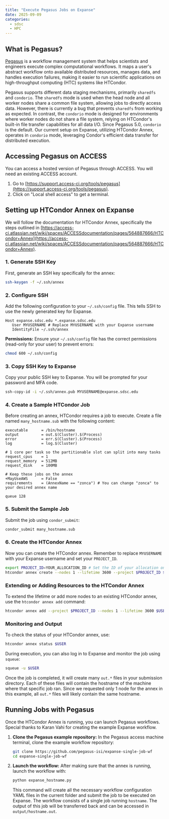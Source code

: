 ```yaml
---
title: "Execute Pegasus Jobs on Expanse"
date: 2025-09-09
categories:
  - sdsc
  - HPC
---
```


## What is Pegasus?

[Pegasus](https://pegasus.isi.edu/) is a workflow management system that helps scientists and engineers execute complex computational workflows. It maps a user's abstract workflow onto available distributed resources, manages data, and handles execution failures, making it easier to run scientific applications on high-throughput computing (HTC) systems like HTCondor.

Pegasus supports different data staging mechanisms, primarily `sharedfs` and `condorio`. The `sharedfs` mode is used when the head node and all worker nodes share a common file system, allowing jobs to directly access data. However, there is currently a bug that prevents `sharedfs` from working as expected. In contrast, the `condorio` mode is designed for environments where worker nodes do not share a file system, relying on HTCondor's built-in file transfer capabilities for all data I/O. Since Pegasus 5.0, `condorio` is the default. Our current setup on Expanse, utilizing HTCondor Annex, operates in `condorio` mode, leveraging Condor's efficient data transfer for distributed execution.

## Accessing Pegasus on ACCESS

You can access a hosted version of Pegasus through ACCESS. You will need an existing ACCESS account.

1.  Go to [https://support.access-ci.org/tools/pegasus](https://support.access-ci.org/tools/pegasus).
2.  Click on "Local shell access" to get a terminal.

## Setting up HTCondor Annex on Expanse

We will follow the documentation for HTCondor Annex, specifically the steps outlined in [https://access-ci.atlassian.net/wiki/spaces/ACCESSdocumentation/pages/564887666/HTCondor+Annex](https://access-ci.atlassian.net/wiki/spaces/ACCESSdocumentation/pages/564887666/HTCondor+Annex).

### 1. Generate SSH Key

First, generate an SSH key specifically for the annex:

```bash
ssh-keygen -f ~/.ssh/annex
```

### 2. Configure SSH

Add the following configuration to your `~/.ssh/config` file. This tells SSH to use the newly generated key for Expanse.

```
Host expanse.sdsc.edu *.expanse.sdsc.edu
   User MYUSERNAME # Replace MYUSERNAME with your Expanse username
   IdentityFile ~/.ssh/annex
```

**Permissions:** Ensure your `~/.ssh/config` file has the correct permissions (read-only for your user) to prevent errors:

```bash
chmod 600 ~/.ssh/config
```

### 3. Copy SSH Key to Expanse

Copy your public SSH key to Expanse. You will be prompted for your password and MFA code.

```bash
ssh-copy-id -i ~/.ssh/annex.pub MYUSERNAME@expanse.sdsc.edu
```

### 4. Create a Sample HTCondor Job

Before creating an annex, HTCondor requires a job to execute. Create a file named `many_hostname.sub` with the following content:

```condor
executable      = /bin/hostname
output          = out.$(Cluster).$(Process)
error           = err.$(Cluster).$(Process)
log             = log.$(Cluster)

# 1 core per task so the partitionable slot can split into many tasks
request_cpus    = 1
request_memory  = 512MB
request_disk    = 100MB

# Keep these jobs on the annex
+MayUseAWS      = False
requirements    = (AnnexName == "zonca") # You can change "zonca" to your desired annex name

queue 128
```

### 5. Submit the Sample Job

Submit the job using `condor_submit`:

```bash
condor_submit many_hostname.sub
```

### 6. Create the HTCondor Annex

Now you can create the HTCondor annex. Remember to replace `MYUSERNAME` with your Expanse username and set your `PROJECT_ID`.

```bash
export PROJECT_ID=YOUR_ALLOCATION_ID # Set the ID of your allocation on Expanse
htcondor annex create --nodes 1 --lifetime 3600 --project $PROJECT_ID $USER compute@expanse
```

### Extending or Adding Resources to the HTCondor Annex

To extend the lifetime or add more nodes to an existing HTCondor annex, use the `htcondor annex add` command:

```bash
htcondor annex add --project $PROJECT_ID --nodes 1 --lifetime 3600 $USER compute@expanse
```

### Monitoring and Output

To check the status of your HTCondor annex, use:

```bash
htcondor annex status $USER
```

During execution, you can also log in to Expanse and monitor the job using `squeue`:

```bash
squeue -u $USER
```

Once the job is completed, it will create many `out.*` files in your submission directory. Each of these files will contain the hostname of the machine where that specific job ran. Since we requested only 1 node for the annex in this example, all `out.*` files will likely contain the same hostname.

## Running Jobs with Pegasus

Once the HTCondor Annex is running, you can launch Pegasus workflows.
Special thanks to Karan Vahi for creating the example Expanse workflow.

1.  **Clone the Pegasus example repository:**
    In the Pegasus access machine terminal, clone the example workflow repository:
    ```bash
    git clone https://github.com/pegasus-isi/expanse-single-job-wf
    cd expanse-single-job-wf
    ```

2.  **Launch the workflow:**
    After making sure that the annex is running, launch the workflow with:
    ```bash
    python expanse_hostname.py
    ```
    This command will create all the necessary workflow configuration YAML files in the current folder and submit the job to be executed on Expanse. The workflow consists of a single job running `hostname`. The output of this job will be transferred back and can be accessed in `output/hostname.out`.
